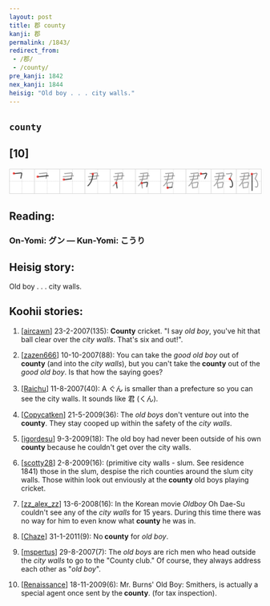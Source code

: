 ```yaml
---
layout: post
title: 郡 county
kanji: 郡
permalink: /1843/
redirect_from:
 - /郡/
 - /county/
pre_kanji: 1842
nex_kanji: 1844
heisig: "Old boy . . . city walls."
---
```


## `county`

## [10]

<div class="stroke"><img src="../images/E983A1.png" /></div>

## Reading:

### On-Yomi: グン &mdash; Kun-Yomi: こうり

## Heisig story:

Old boy . . . city walls.

## Koohii stories:

1) [<a href="http://kanji.koohii.com/profile/aircawn">aircawn</a>] 23-2-2007(135): <strong>County</strong> cricket. &quot;I say <em>old boy</em>, you&#039;ve hit that ball clear over the <em>city walls</em>. That&#039;s six and out!&quot;.

2) [<a href="http://kanji.koohii.com/profile/zazen666">zazen666</a>] 10-10-2007(88): You can take the <em>good old boy</em> out of<strong> county</strong> (and into the <em>city walls</em>), but you can&#039;t take the<strong> county</strong> out of the <em>good old boy</em>. Is that how the saying goes?

3) [<a href="http://kanji.koohii.com/profile/Raichu">Raichu</a>] 11-8-2007(40): A ぐん is smaller than a prefecture so you can see the city walls. It sounds like 君 (くん).

4) [<a href="http://kanji.koohii.com/profile/Copycatken">Copycatken</a>] 21-5-2009(36): The <em>old boys</em> don&#039;t venture out into the<strong> county</strong>. They stay cooped up within the safety of the <em>city walls</em>.

5) [<a href="http://kanji.koohii.com/profile/igordesu">igordesu</a>] 9-3-2009(18): The old boy had never been outside of his own<strong> county</strong> because he couldn&#039;t get over the city walls.

6) [<a href="http://kanji.koohii.com/profile/scotty28">scotty28</a>] 2-8-2009(16): (primitive city walls - slum. See residence 1841) those in the slum, despise the rich counties around the slum city walls. Those within look out enviously at the<strong> county</strong> old boys playing cricket.

7) [<a href="http://kanji.koohii.com/profile/zz_alex_zz">zz_alex_zz</a>] 13-6-2008(16): In the Korean movie <em>Oldboy</em> Oh Dae-Su couldn&#039;t see any of the <em>city walls</em> for 15 years. During this time there was no way for him to even know what <strong>county</strong> he was in.

8) [<a href="http://kanji.koohii.com/profile/Chaze">Chaze</a>] 31-1-2011(9): No<strong> county</strong> for <em>old boy</em>.

9) [<a href="http://kanji.koohii.com/profile/mspertus">mspertus</a>] 29-8-2007(7): The <em>old boys</em> are rich men who head outside the <em>city walls</em> to go to the &quot;County club.&quot; Of course, they always address each other as &quot;<em>old boy</em>&quot;.

10) [<a href="http://kanji.koohii.com/profile/Renaissance">Renaissance</a>] 18-11-2009(6): Mr. Burns&#039; Old Boy: Smithers, is actually a special agent once sent by the<strong> county</strong>. (for tax inspection).
